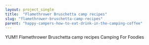 ```yaml
---
layout: project_single
title:  "Flamethrower Bruschetta camp recipes"
slug: "flamethrower-bruschetta-camp-recipes"
parent: "happy-campers-how-to-eat-drink-in-the-camping-coffee"
---
```

YUM!! Flamethrower Bruschetta camp recipes Camping For Foodies